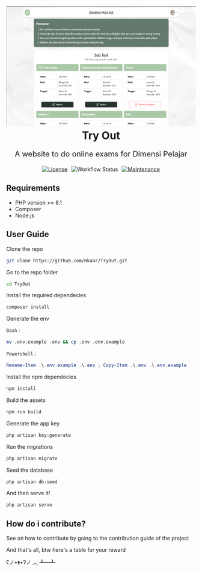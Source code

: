 <div align="center">
    <img src="https://github.com/Hkaar/TryOut/blob/dev/.github/images/cover.png?raw=true" alt="Cover image" width="640" height="320" style="background-size: cover;" /> 
    <h1 style="margin: 0.25rem; border: none; font-weight: 700;">Try Out</h1>
</div>

<p align="center" style="font-size: 1.25rem; margin-bottom: 1.25rem;">
    A website to do online exams for Dimensi Pelajar
</p>

<div align="center">
    <div style="display: flex; justify-content: center; gap: 10px;">
        <a href="https://opensource.org/licenses/Apache-2.0">
            <img src="https://img.shields.io/badge/License-Apache_2.0-blue.svg" alt="License">
        </a>
        <img src="https://github.com/Hkaar/TryOut/workflows/CI/badge.svg" alt="Workflow Status">
        <a href="https://GitHub.com/Naereen/StrapDown.js/graphs/commit-activity">
            <img src="https://img.shields.io/badge/Maintained%3F-yes-green.svg" alt="Maintenance">
        </a>
    </div>
</div>

## Requirements

- PHP version >= 8.1
- Composer
- Node.js

## User Guide

Clone the repo

```bash
git clone https://github.com/Hkaar/TryOut.git
```

Go to the repo folder

```bash
cd TryOut
```

Install the required dependecies

```bash
composer install
```

Generate the env

`Bash` :

```bash
mv .env.example .env && cp .env .env.example
```

`Powershell` :

```powershell
Rename-Item .\.env.example .\.env ; Copy-Item .\.env .\.env.example
```

Install the npm dependecies

```bash
npm install
```

Build the assets

```bash
npm run build
```

Generate the app key

```bash
php artisan key:generate
```

Run the migrations

```bash
php artisan migrate
```

Seed the database

```bash
php artisan db:seed
```

And then serve it!

```bash
php artisan serve
```

## How do i contribute?

See on how to contribute by going to the contribution guide of the project

And that's all, btw here's a table for your reward

ʕノ•ᴥ•ʔノ ︵ ┻━┻
